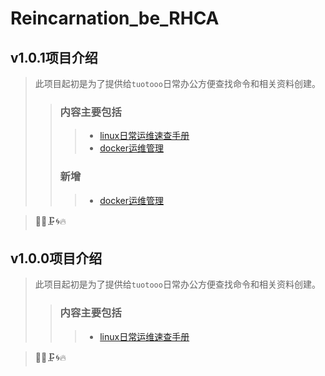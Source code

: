 # Reincarnation_be_RHCA

## v1.0.1项目介绍
> 此项目起初是为了提供给`tuotooo`日常办公方便查找命令和相关资料创建。
>> ### 内容主要包括
>>> - [linux日常运维速查手册](basics.md)<br>
>>> - [docker运维管理](docker_management.md)
>> ### 新增
>>> - [docker运维管理](docker_management.md)<br>

> :construction::rabbit::clamp::cyclone::fire:

## v1.0.0项目介绍
> 此项目起初是为了提供给`tuotooo`日常办公方便查找命令和相关资料创建。
>> ### 内容主要包括
>>> - [linux日常运维速查手册](basics.md)<br>

>:construction::rabbit::clamp::cyclone::fire:

